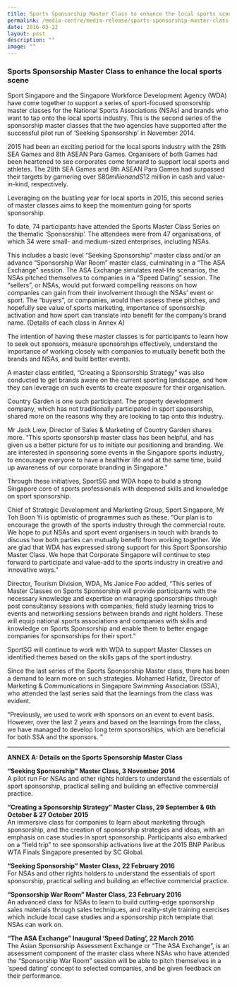 ```yaml
---
title: Sports Sponsorship Master Class to enhance the local sports scene
permalink: /media-centre/media-release/sports-sponsorship-master-class-to-enhance-the-local-sports-scene/
date: 2016-03-22
layout: post
description: ""
image: ""
---
```

### **Sports Sponsorship Master Class to enhance the local sports scene**

Sport Singapore and the Singapore Workforce Development Agency (WDA) have come together to support a series of sport-focused sponsorship master classes for the National Sports Associations (NSAs) and brands who want to tap onto the local sports industry. This is the second series of the sponsorship master classes that the two agencies have supported after the successful pilot run of ‘Seeking Sponsorship’ in November 2014.  
  
2015 had been an exciting period for the local sports industry with the 28th SEA Games and 8th ASEAN Para Games. Organisers of both Games had been heartened to see corporates come forward to support local sports and athletes. The 28th SEA Games and 8th ASEAN Para Games had surpassed their targets by garnering over S$80 million and S$12 million in cash and value-in-kind, respectively.  
  
Leveraging on the bustling year for local sports in 2015, this second series of master classes aims to keep the momentum going for sports sponsorship.  
  
To date, 74 participants have attended the Sports Master Class Series on the thematic ‘Sponsorship’. The attendees were from 47 organisations, of which 34 were small- and medium-sized enterprises, including NSAs.  
  
This includes a basic level “Seeking Sponsorship” master class and/or an advance “Sponsorship War Room” master class, culminating in a “The ASA Exchange” session. The ASA Exchange simulates real-life scenarios, the NSAs pitched themselves to companies in a “Speed Dating” session. The “sellers”, or NSAs, would put forward compelling reasons on how companies can gain from their involvement through the NSAs’ event or sport. The “buyers”, or companies, would then assess these pitches, and hopefully see value of sports marketing, importance of sponsorship activation and how sport can translate into benefit for the company’s brand name. (Details of each class in Annex A)  
  
The intention of having these master classes is for participants to learn how to seek out sponsors, measure sponsorships effectively, understand the importance of working closely with companies to mutually benefit both the brands and NSAs, and build better events.  
  
A master class entitled, “Creating a Sponsorship Strategy” was also conducted to get brands aware on the current sporting landscape, and how they can leverage on such events to create exposure for their organisation.  
  
Country Garden is one such participant. The property development company, which has not traditionally participated in sport sponsorship, shared more on the reasons why they are looking to tap onto this industry.  
  
Mr Jack Liew, Director of Sales & Marketing of Country Garden shares more. “This sports sponsorship master class has been helpful, and has given us a better picture for us to initiate our positioning and branding. We are interested in sponsoring some events in the Singapore sports industry, to encourage everyone to have a healthier life and at the same time, build up awareness of our corporate branding in Singapore.”  
  
Through these initiatives, SportSG and WDA hope to build a strong Singapore core of sports professionals with deepened skills and knowledge on sport sponsorship.  
  
Chief of Strategic Development and Marketing Group, Sport Singapore, Mr Toh Boon Yi is optimistic of programmes such as these. “Our plan is to encourage the growth of the sports industry through the commercial route. We hope to put NSAs and sport event organisers in touch with brands to discuss how both parties can mutually benefit from working together. We are glad that WDA has expressed strong support for this Sport Sponsorship Master Class. We hope that Corporate Singapore will continue to step forward to participate and value-add to the sports industry in creative and innovative ways.”  
  
Director, Tourism Division, WDA, Ms Janice Foo added, “This series of Master Classes on Sports Sponsorship will provide participants with the necessary knowledge and expertise on managing sponsorships through post consultancy sessions with companies, field study learning trips to events and networking sessions between brands and right holders. These will equip national sports associations and companies with skills and knowledge on Sports Sponsorship and enable them to better engage companies for sponsorships for their sport.”  
  
SportSG will continue to work with WDA to support Master Classes on identified themes based on the skills gaps of the sport industry.  
  
Since the last series of the Sports Sponsorship Master class, there has been a demand to learn more on such strategies. Mohamed Hafidz, Director of Marketing & Communications in Singapore Swimming Association (SSA), who attended the last series said that the learnings from the class was evident.  
  
“Previously, we used to work with sponsors on an event to event basis. However, over the last 2 years and based on the learnings from the class, we have managed to develop long term sponsorships, which are beneficial for both SSA and the sponsors. ”  
  
---

**ANNEX A: Details on the Sports Sponsorship Master Class**  
  
**“Seeking Sponsorship” Master Class, 3 November 2014**  
A pilot run For NSAs and other rights holders to understand the essentials of sport sponsorship, practical selling and building an effective commercial practice.  
  
**“Creating a Sponsorship Strategy” Master Class, 29 September & 6th October & 27 October 2015**  
An immersive class for companies to learn about marketing through sponsorship, and the creation of sponsorship strategies and ideas, with an emphasis on case studies in sport sponsorship. Participants also embarked on a “field trip” to see sponsorship activations live at the 2015 BNP Paribus WTA Finals Singapore presented by SC Global.  
  
**“Seeking Sponsorship” Master Class, 22 February 2016**  
For NSAs and other rights holders to understand the essentials of sport sponsorship, practical selling and building an effective commercial practice.  
  
**“Sponsorship War Room” Master Class, 23 February 2016**   
An advanced class for NSAs to learn to build cutting-edge sponsorship sales materials through sales techniques, and reality-style training exercises which include local case studies and a sponsorship pitch template that NSAs can work on.  
  
**“The ASA Exchange” Inaugural ‘Speed Dating’, 22 March 2016**  
The Asian Sponsorship Assessment Exchange or “The ASA Exchange”, is an assessment component of the master class where NSAs who have attended the “Sponsorship War Room” session will be able to pitch themselves in a ‘speed dating’ concept to selected companies, and be given feedback on their performance.